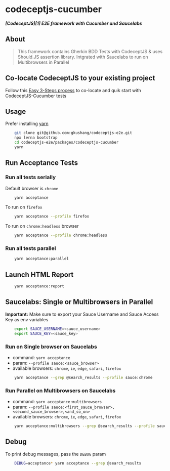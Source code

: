 # codeceptjs-cucumber

***[CodeceptJS][1] E2E framework with Cucumber and Saucelabs***

## About

> This framework contains Gherkin BDD Tests with CodeceptJS & uses Should.JS assertion library. Intgrated with Saucelabs to run on Multibrowsers in Parallel

## Co-locate CodeceptJS to your existing project

Follow this [Easy 3-Steps process](https://github.com/gkushang/codeceptjs-e2e/blob/master/packages/codeceptjs-cucumber/CO-LOCATE.md) to co-locate and quik start with CodeceptJS-Cucumber tests

## Usage

Prefer installing [yarn](https://yarnpkg.com/en/docs/install#mac-stable)

```bash
    git clone git@github.com:gkushang/codeceptjs-e2e.git
    npx lerna bootstrap
    cd codeceptjs-e2e/packages/codeceptjs-cucumber
    yarn
```

## Run Acceptance Tests

### Run all tests serially

Default browser is `chrome`

```bash
    yarn acceptance
```

To run on `firefox`

```bash
    yarn acceptance --profile firefox
```

To run on `chrome:headless` browser

```bash
    yarn acceptance --profile chrome:headless
```

### Run all tests parallel

```bash
    yarn acceptance:parallel
```

## Launch HTML Report

```bash
    yarn acceptance:report
```

## Saucelabs: Single or Multibrowsers in Parallel

**Important:** Make sure to export your Sauce Username and Sauce Access Key as env variables

```bash
    export SAUCE_USERNAME=<sauce_username>
    export SAUCE_KEY=<sauce_key>
```

### Run on Single browser on Saucelabs

* command: `yarn acceptance`
* param: `--profile sauce:<sauce_browser>`
* available browsers: `chrome`, `ie`, `edge`, `safari`, `firefox`

```bash
    yarn acceptance --grep @search_results --profile sauce:chrome
```

### Run Parallel on Multibrowsers on Saucelabs

* command: `yarn acceptance:multibrowsers`
* param: `--profile sauce:<first_sauce_browser>,<second_sauce_browser>,<and_so_on>`
* available browsers: `chrome`, `ie`, `edge`, `safari`, `firefox`

```bash
    yarn acceptance:multibrowsers --grep @search_results --profile sauce:chrome,ie
```

## Debug

To print debug messages, pass the `DEBUG` param

```bash
    DEBUG=acceptance* yarn acceptance --grep @search_results
```